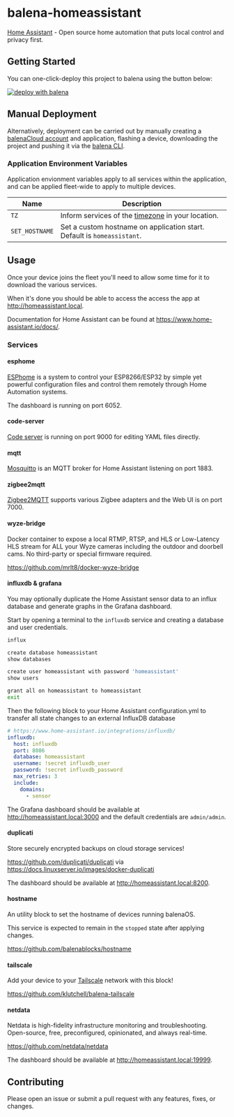 # balena-homeassistant

[Home Assistant](https://www.home-assistant.io/) - Open source home automation that puts local control and privacy first.

## Getting Started

You can one-click-deploy this project to balena using the button below:

[![deploy with balena](https://balena.io/deploy.svg)](https://dashboard.balena-cloud.com/deploy?repoUrl=https://github.com/klutchell/balena-homeassistant)

## Manual Deployment

Alternatively, deployment can be carried out by manually creating a [balenaCloud account](https://dashboard.balena-cloud.com) and application,
flashing a device, downloading the project and pushing it via the [balena CLI](https://github.com/balena-io/balena-cli).

### Application Environment Variables

Application envionment variables apply to all services within the application, and can be applied fleet-wide to apply to multiple devices.

| Name           | Description                                                                                                       |
| -------------- | ----------------------------------------------------------------------------------------------------------------- |
| `TZ`           | Inform services of the [timezone](https://en.wikipedia.org/wiki/List_of_tz_database_time_zones) in your location. |
| `SET_HOSTNAME` | Set a custom hostname on application start. Default is `homeassistant`.                                           |

## Usage

Once your device joins the fleet you'll need to allow some time for it to download the various services.

When it's done you should be able to access the access the app at <http://homeassistant.local>.

Documentation for Home Assistant can be found at <https://www.home-assistant.io/docs/>.

### Services

#### esphome

[ESPhome](https://esphome.io/index.html) is a system to control your ESP8266/ESP32 by simple yet powerful configuration files and control them remotely through Home Automation systems.

The dashboard is running on port 6052.

#### code-server

[Code server](https://hub.docker.com/r/codercom/code-server) is running on port 9000 for editing YAML files directly.

#### mqtt

[Mosquitto](https://mosquitto.org/) is an MQTT broker for Home Assistant listening on port 1883.

#### zigbee2mqtt

[Zigbee2MQTT](https://www.zigbee2mqtt.io/) supports various Zigbee adapters and the Web UI is on port 7000.

#### wyze-bridge

Docker container to expose a local RTMP, RTSP, and HLS or Low-Latency HLS stream for ALL your Wyze cameras including the outdoor and doorbell cams. No third-party or special firmware required.

<https://github.com/mrlt8/docker-wyze-bridge>

#### influxdb & grafana

You may optionally duplicate the Home Assistant sensor data to an
influx database and generate graphs in the Grafana dashboard.

Start by opening a terminal to the `influxdb` service and creating
a database and user credentials.

```bash
influx

create database homeassistant
show databases

create user homeassistant with password 'homeassistant'
show users

grant all on homeassistant to homeassistant
exit
```

Then the following block to your Home Assistant configuration.yml to
transfer all state changes to an external InfluxDB database

```yaml
# https://www.home-assistant.io/integrations/influxdb/
influxdb:
  host: influxdb
  port: 8086
  database: homeassistant
  username: !secret influxdb_user
  password: !secret influxdb_password
  max_retries: 3
  include:
    domains:
      - sensor
```

The Grafana dashboard should be available at <http://homeassistant.local:3000> and the default credentials are `admin/admin`.

#### duplicati

Store securely encrypted backups on cloud storage services!

<https://github.com/duplicati/duplicati> via <https://docs.linuxserver.io/images/docker-duplicati>

The dashboard should be available at <http://homeassistant.local:8200>.

#### hostname

An utility block to set the hostname of devices running balenaOS.

This service is expected to remain in the `stopped` state after applying changes.

<https://github.com/balenablocks/hostname>

#### tailscale

Add your device to your [Tailscale](https://tailscale.com/) network with this block!

<https://github.com/klutchell/balena-tailscale>

#### netdata

Netdata is high-fidelity infrastructure monitoring and troubleshooting.
Open-source, free, preconfigured, opinionated, and always real-time.

<https://github.com/netdata/netdata>

The dashboard should be available at <http://homeassistant.local:19999>.

## Contributing

Please open an issue or submit a pull request with any features, fixes, or changes.
